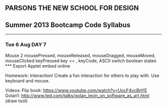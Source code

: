 ## PARSONS THE NEW SCHOOL FOR DESIGN
## Summer 2013 Bootcamp Code Syllabus
-------------------------------------------------------------------

### Tue 6 Aug DAY 7 

Mouse 2
mousePressed, mouseReleased, mouseDragged, mouseMoved, mouseClicked
keyPressed  key == , keyCode, ASCII
switch
boolean states
*** Export Applet  embed online

Homework:
Interaction! Create a fun interaction for others to play with.
Use keyboard and mouse.

Videos:
Flip book: https://www.youtube.com/watch?v=UocF4ycBnYE
Golan1: http://www.ted.com/talks/golan_levin_on_software_as_art.html (draw tool)

